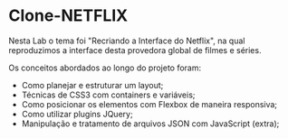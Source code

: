 # Clone-NETFLIX
Nesta Lab o tema foi "Recriando a Interface do Netflix", na qual reproduzimos a interface desta provedora global de filmes e séries.

Os conceitos abordados ao longo do projeto foram:
- Como planejar e estruturar um layout;
- Técnicas de CSS3 com containers e variáveis;
- Como posicionar os elementos com Flexbox de maneira responsiva;
- Como utilizar plugins JQuery;
- Manipulação e tratamento de arquivos JSON com JavaScript (extra);
